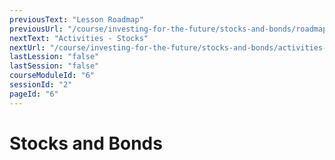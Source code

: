 ```yaml
---
previousText: "Lesson Roadmap"
previousUrl: "/course/investing-for-the-future/stocks-and-bonds/roadmap"
nextText: "Activities - Stocks"
nextUrl: "/course/investing-for-the-future/stocks-and-bonds/activities-stocks"
lastLession: "false"
lastSession: "false"
courseModuleId: "6"
sessionId: "2"
pageId: "6"
---
```



# Stocks and Bonds

<sparkle-animation-player src="./animation1/m4l3_part1.js" composition="6F53CC10F2C81940927BA93AF8372292"></sparkle-animation-player>
